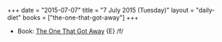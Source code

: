 +++
date = "2015-07-07"
title = "7 July 2015 (Tuesday)"
layout = "daily-diet"
books = ["the-one-that-got-away"]
+++


* Book: [The One That Got Away](/books/the-one-that-got-away) {E} /f/